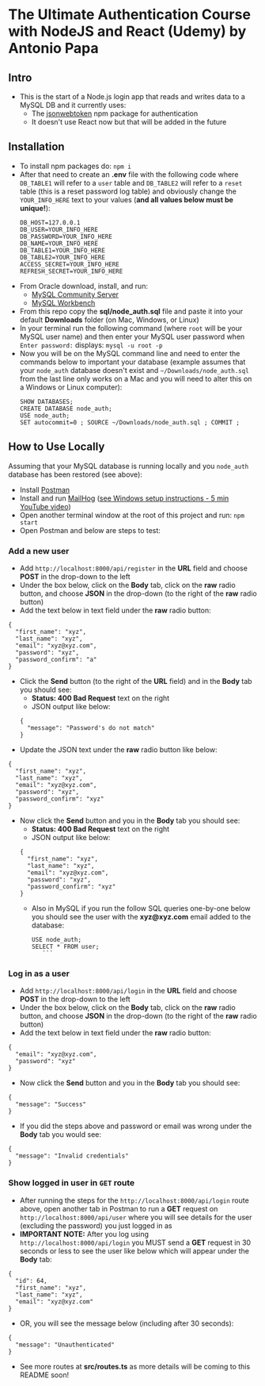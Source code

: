 # The Ultimate Authentication Course with NodeJS and React (Udemy) by Antonio Papa
## Intro
- This is the start of a Node.js login app that reads and writes data to a MySQL DB and it currently uses:
   - The [jsonwebtoken](https://www.npmjs.com/package/jsonwebtoken) npm package for authentication
   - It doesn't use React now but that will be added in the future

## Installation
- To install npm packages do:
  `npm i`
- After that need to create an __.env__ file with the following code where `DB_TABLE1` will refer to a `user` table and `DB_TABLE2` will refer to a `reset` table (this is a reset password log table) and obviously change the `YOUR_INFO_HERE` text to your values (__and all values below must be unique!__):
  ```
  DB_HOST=127.0.0.1
  DB_USER=YOUR_INFO_HERE
  DB_PASSWORD=YOUR_INFO_HERE
  DB_NAME=YOUR_INFO_HERE
  DB_TABLE1=YOUR_INFO_HERE
  DB_TABLE2=YOUR_INFO_HERE
  ACCESS_SECRET=YOUR_INFO_HERE
  REFRESH_SECRET=YOUR_INFO_HERE
    ```
- From Oracle download, install, and run:
  - [MySQL Community Server](https://dev.mysql.com/downloads/mysql/)
  - [MySQL Workbench](https://www.mysql.com/products/workbench/)
- From this repo copy the __sql/node_auth.sql__ file and paste it into your default __Downloads__ folder (on Mac, Windows, or Linux)
- In your terminal run the following command (where `root` will be your MySQL user name) and then enter your MySQL user password when `Enter password:` displays:
  `mysql -u root -p`
- Now you will be on the MySQL command line and need to enter the commands below to important your database (example assumes that your `node_auth` database doesn't exist and `~/Downloads/node_auth.sql` from the last line only works on a Mac and you will need to alter this on a Windows or Linux computer):
  ```
  SHOW DATABASES;
  CREATE DATABASE node_auth;
  USE node_auth;
  SET autocommit=0 ; SOURCE ~/Downloads/node_auth.sql ; COMMIT ;
  ```  

## How to Use Locally
Assuming that your MySQL database is running locally and you `node_auth` database has been restored (see above):
- Install [Postman](https://www.postman.com/downloads/)
- Install and run [MailHog](https://github.com/mailhog/MailHog) ([see Windows setup instructions - 5 min YouTube video](https://www.youtube.com/watch?v=Vv-T-XK5WjI))
- Open another terminal window at the root of this project and run:
  `npm start`
- Open Postman and below are steps to test:

### Add a new user
- Add `http://localhost:8000/api/register` in the __URL__ field and choose __POST__ in the drop-down to the left 
- Under the box below, click on the __Body__ tab, click on the __raw__ radio button, and choose __JSON__ in the drop-down (to the right of the __raw__ radio button)
- Add the text below in text field under the __raw__ radio button:
```
{
  "first_name": "xyz",
  "last_name": "xyz",
  "email": "xyz@xyz.com",
  "password": "xyz",
  "password_confirm": "a"
}
```
- Click the __Send__ button (to the right of the __URL__ field) and in the __Body__ tab you should see:
  - __Status: 400 Bad Request__ text on the right
  - JSON output like below:
  ```
  {
    "message": "Password's do not match"
  }
  ```
- Update the JSON text under the __raw__ radio button like below:
```
{
  "first_name": "xyz",
  "last_name": "xyz",
  "email": "xyz@xyz.com",
  "password": "xyz",
  "password_confirm": "xyz"
}
```
- Now click the __Send__ button and you in the __Body__ tab you should see:
  - __Status: 400 Bad Request__ text on the right
  - JSON output like below:
  ```
  {
    "first_name": "xyz",
    "last_name": "xyz",
    "email": "xyz@xyz.com",
    "password": "xyz",
    "password_confirm": "xyz"
  }
  ```
  - Also in MySQL if you run the follow SQL queries one-by-one below you should see the user with the __xyz@xyz.com__ email added to the database:
      ```
      USE node_auth;
      SELECT * FROM user;
         ```
### Log in as a user
- Add `http://localhost:8000/api/login` in the __URL__ field and choose __POST__ in the drop-down to the left 
- Under the box below, click on the __Body__ tab, click on the __raw__ radio button, and choose __JSON__ in the drop-down (to the right of the __raw__ radio button)
- Add the text below in text field under the __raw__ radio button:
```
{
  "email": "xyz@xyz.com",
  "password": "xyz"
}
```
- Now click the __Send__ button and you in the __Body__ tab you should see:
```
{
  "message": "Success"
}
```
- If you did the steps above and password or email was wrong under the __Body__ tab you would see:
```
{
  "message": "Invalid credentials"
}    
```

### Show logged in user in `GET` route
- After running the steps for the `http://localhost:8000/api/login` route above, open another tab in Postman to run a __GET__ request on `http://localhost:8000/api/user` where you will see details for the user (excluding the password) you just logged in as
- __IMPORTANT NOTE:__ After you log using  `http://localhost:8000/api/login` you MUST send a __GET__ request in 30 seconds or less to see the user like below which will appear under the __Body__ tab:
```
{
  "id": 64,
  "first_name": "xyz",
  "last_name": "xyz",
  "email": "xyz@xyz.com"
}
```
- OR, you will see the message below (including after 30 seconds):
```
{
  "message": "Unauthenticated"
}
``` 
- See more routes at __src/routes.ts__ as more details will be coming to this README soon!   